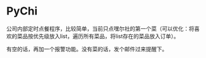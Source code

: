 PyChi
===
公司内部定时点餐程序，比较简单，当前只点嘿尔社的第一个菜（可以优化：将喜欢的菜品按优先级放入list，遍历所有菜品，将list存在的菜品放入订单）。

有空的话，再加一个报警功能。没有菜的话，发个邮件过来提醒下。

